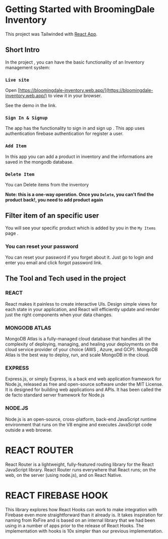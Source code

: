 # Getting Started with BroomingDale Inventory

This project was Tailwinded with [React App](https://github.com/ProgrammingHeroWC4/warehouse-management-client-side-srabon0).

## Short Intro

In the project , you can have the basic functionality of an Inventory management system:

### `Live site`


Open [https://bloomingdale-inventory.web.app/](https://bloomingdale-inventory.web.app/) to view it in your browser.

See the demo in the link.


### `Sign In & Signup`

The app has the functionality to sign in and sign up . This app uses authentication firebase authentication for register a user.

### `Add Item`

In this app you can add a product in inventory and the informations are saved in the mongodb database.


### `Delete Item`

You can Delete items from the inventory

**Note: this is a one-way operation. Once you `Delete`, you can't find the product back!, you need to add product again**


## Filter item of an specific user

You will see your specific product which is added by you in the `My Items` page .

### You can reset your password

You can reset your password if you forget about it. Just go to login and enter you email and click forgot password link. 

## The Tool and Tech used in the project

### REACT

React makes it painless to create interactive UIs. Design simple views for each state in your application, and React will efficiently update and render just the right components when your data changes.

### MONGODB ATLAS

MongoDB Atlas is a fully-managed cloud database that handles all the complexity of deploying, managing, and healing your deployments on the cloud service provider of your choice (AWS , Azure, and GCP). MongoDB Atlas is the best way to deploy, run, and scale MongoDB in the cloud.

### EXPRESS


Express.js, or simply Express, is a back end web application framework for Node.js, released as free and open-source software under the MIT License. It is designed for building web applications and APIs. It has been called the de facto standard server framework for Node.js

### NODE.JS

Node.js is an open-source, cross-platform, back-end JavaScript runtime environment that runs on the V8 engine and executes JavaScript code outside a web browse.

# REACT ROUTER
React Router is a lightweight, fully-featured routing library for the React JavaScript library. React Router runs everywhere that React runs; on the web, on the server (using node.js), and on React Native.

# REACT FIREBASE HOOK

This library explores how React Hooks can work to make integration with Firebase even more straightforward than it already is. It takes inspiration for naming from RxFire and is based on an internal library that we had been using in a number of apps prior to the release of React Hooks. The implementation with hooks is 10x simpler than our previous implementation.



